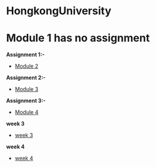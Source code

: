 # HongkongUniversity

# Module 1 has no assignment

**Assignment 1:-**

* [Module 2](https://prakashatma.github.io/HongkongUniversity/module2-solution/)


**Assignment 2:-**
* [Module 3](https://prakashatma.github.io/HongkongUniversity/module3-solution/)


**Assignment 3:-**
* [Module 4](https://prakashatma.github.io/HongkongUniversity/module4-solution/)


**week 3**

* [week 3](https://prakashatma.github.io/HongkongUniversity/week-3/)


**week 4**

* [week 4](https://prakashatma.github.io/HongkongUniversity/week-4/)

